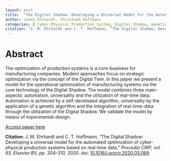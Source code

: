 ```yaml
---
layout: post
title:  "The Digital Shadow: Developing a Universal Model for the Automated Optimization of Cyber-Physical Production Systems Based on Real-time Data"
author: Jonas Ehrhardt, Christoph Hoffmann
categories: [ Cyber-Physical Production System, Digital Shadow, Genetic Algorithm ]
citation: "J. M. Ehrhardt and C. T. Hoffmann, “The Digital Shadow: Developing a universal model for the automated optimization of cyber-physical production systems based on real-time data,” *Procedia CIRP, vol. 93. Elsevier BV, pp. 304–310, 2020*. doi: [10.1016/j.procir.2020.03.069](https://doi.org/10.1016/j.procir.2020.03.069)."
---
```


# Abstract
The optimization of production systems is a core-business for manufacturing companies. Modern approaches focus on strategic optimization via the concept of the Digital Twin. In this paper we present a model for the operational optimization of manufacturing systems via the core technology
of the Digital Shadow. The model combines three main-aspects: automation, universality and the utilization of real-time data. Automation is achieved by a self-developed algorithm, universality by the application of a genetic algorithm and the integration of real-time-data through the utilization of the Digital Shadow. We validate the model by means of experimental-design.


[Access paper here](https://doi.org/10.1016/j.procir.2020.03.069)


**Citation:** J. M. Ehrhardt and C. T. Hoffmann, “The Digital Shadow: Developing a universal model for the automated optimization of cyber-physical production systems based on real-time data,” *Procedia CIRP, vol. 93. Elsevier BV, pp. 304–310, 2020*. doi: [10.1016/j.procir.2020.03.069](https://doi.org/10.1016/j.procir.2020.03.069).


